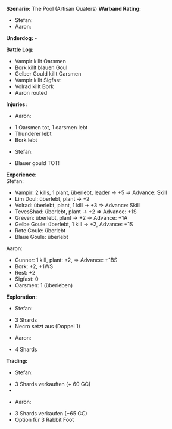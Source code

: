 **Szenario:** The Pool (Artisan Quaters)
**Warband Rating:**  
 - Stefan: 
 - Aaron:

**Underdog:** -  
 
**Battle Log:**  
* Vampir killt Oarsmen
* Bork killt blauen Goul
* Gelber Gould killt Oarsmen
* Vampir killt Sigfast
* Volrad killt Bork
* Aaron routed
 
**Injuries:**  
* Aaron:
- 1 Oarsmen tot, 1 oarsmen lebt
- Thunderer lebt
- Bork lebt

* Stefan:
- Blauer gould TOT!
 
**Experience:**  
Stefan:  
- Vampir: 2 kills, 1 plant, überlebt, leader -> +5 => Advance: Skill
- Lim Doul: überlebt, plant -> +2
- Volrad: überlebt, plant, 1 kill -> +3 => Advance: Skill
- TevesShad: überlebt, plant -> +2 => Advance: +1S
- Greven: überlebt, plant -> +2 => Advance: +1A
- Gelbe Goule: überlebt, 1 kill -> +2, Advance: +1S
- Rote Goule: überlebt
- Blaue Goule: überlebt

Aaron:  
- Gunner: 1 kill, plant: +2, => Advance: +1BS
- Bork: +2, +1WS
- Rest: +2
- Sigfast: 0
- Oarsmen: 1 (überleben)

**Exploration:**  
* Stefan: 
- 3 Shards
- Necro setzt aus (Doppel 1)

* Aaron: 
- 4 Shards

**Trading:**  
* Stefan: 
- 3 Shards verkauften (+ 60 GC)
- 
* Aaron: 
- 3 Shards verkaufen (+65 GC)
- Option für 3 Rabbit Foot
